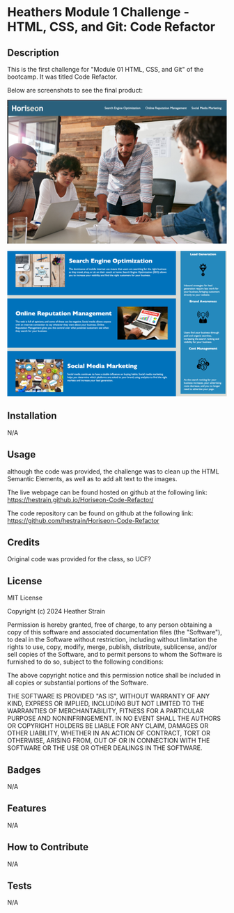 # Heathers Module 1 Challenge - HTML, CSS, and Git: Code Refactor

## Description
This is the first challenge for "Module 01 HTML, CSS, and Git" of the bootcamp. It was titled Code Refactor.

Below are screenshots to see the final product: 

![Horiseon webpage header](./assets/images/horiseon-header-screencap.png)

![Horiseon Website](./assets/images/horiseon-webpage-screencap.png)


## Installation

N/A

## Usage

although the code was provided, the challenge was to clean up the HTML Semantic Elements, as well as to add alt text to the images. 

The live webpage can be found hosted on github at the following link: https://hestrain.github.io/Horiseon-Code-Refactor/

The code repository can be found on github at the following link: https://github.com/hestrain/Horiseon-Code-Refactor

## Credits

Original code was provided for the class, so UCF?

## License
MIT License

Copyright (c) 2024 Heather Strain

Permission is hereby granted, free of charge, to any person obtaining a copy
of this software and associated documentation files (the "Software"), to deal
in the Software without restriction, including without limitation the rights
to use, copy, modify, merge, publish, distribute, sublicense, and/or sell
copies of the Software, and to permit persons to whom the Software is
furnished to do so, subject to the following conditions:

The above copyright notice and this permission notice shall be included in all
copies or substantial portions of the Software.

THE SOFTWARE IS PROVIDED "AS IS", WITHOUT WARRANTY OF ANY KIND, EXPRESS OR
IMPLIED, INCLUDING BUT NOT LIMITED TO THE WARRANTIES OF MERCHANTABILITY,
FITNESS FOR A PARTICULAR PURPOSE AND NONINFRINGEMENT. IN NO EVENT SHALL THE
AUTHORS OR COPYRIGHT HOLDERS BE LIABLE FOR ANY CLAIM, DAMAGES OR OTHER
LIABILITY, WHETHER IN AN ACTION OF CONTRACT, TORT OR OTHERWISE, ARISING FROM,
OUT OF OR IN CONNECTION WITH THE SOFTWARE OR THE USE OR OTHER DEALINGS IN THE
SOFTWARE.


## Badges
N/A

## Features

N/A

## How to Contribute

N/A

## Tests

N/A